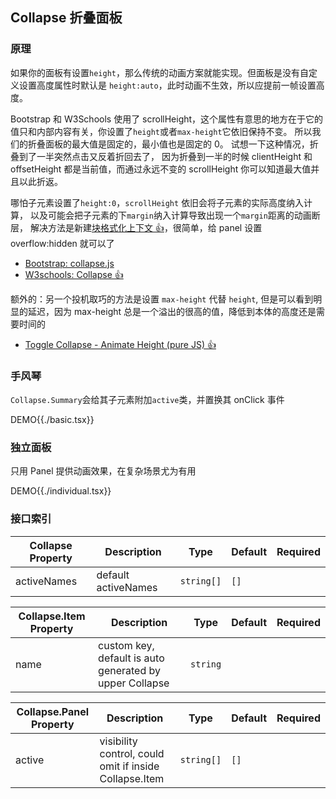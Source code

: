 ## Collapse 折叠面板

### 原理

如果你的面板有设置`height`，那么传统的动画方案就能实现。但面板是没有自定义设置高度属性时默认是 `height:auto`，此时动画不生效，所以应提前一帧设置高度。

Bootstrap 和 W3Schools 使用了 scrollHeight，这个属性有意思的地方在于它的值只和内部内容有关，你设置了`height`或者`max-height`它依旧保持不变。
所以我们的折叠面板的最大值是固定的，最小值也是固定的 0。
试想一下这种情况，折叠到了一半突然点击又反着折回去了，
因为折叠到一半的时候 clientHeight 和 offsetHeight 都是当前值，而通过永远不变的 scrollHeight 你可以知道最大值并且以此折返。

哪怕子元素设置了`height:0`，`scrollHeight` 依旧会将子元素的实际高度纳入计算，
以及可能会把子元素的下`margin`纳入计算导致出现一个`margin`距离的动画断层，
解决方法是新建[块格式化上下文 👍](https://zhuanlan.zhihu.com/p/131402341)，很简单，给 panel 设置 overflow:hidden 就可以了

- [Bootstrap: collapse.js](https://github.com/twbs/bootstrap/blob/main/js/src/collapse.js#L202)
- [W3schools: Collapse 👍](https://www.w3schools.com/howto/howto_js_collapsible.asp)

额外的：另一个投机取巧的方法是设置 `max-height` 代替 `height`, 但是可以看到明显的延迟，因为 max-height 总是一个溢出的很高的值，降低到本体的高度还是需要时间的

- [Toggle Collapse - Animate Height (pure JS) 👍](https://codepen.io/davidcochran/pen/RNOOEO)

### 手风琴

`Collapse.Summary`会给其子元素附加`active`类，并置换其 onClick 事件

DEMO{{./basic.tsx}}

### 独立面板

只用 Panel 提供动画效果，在复杂场景尤为有用

DEMO{{./individual.tsx}}

### 接口索引

| Collapse Property | Description         | Type       | Default | Required |
| ----------------- | ------------------- | ---------- | ------- | -------- |
| activeNames       | default activeNames | `string[]` | `[]`    |          |

| Collapse.Item Property | Description                                             | Type     | Default | Required |
| ---------------------- | ------------------------------------------------------- | -------- | ------- | -------- |
| name                   | custom key, default is auto generated by upper Collapse | `string` |         |          |

| Collapse.Panel Property | Description                                            | Type       | Default | Required |
| ----------------------- | ------------------------------------------------------ | ---------- | ------- | -------- |
| active                  | visibility control, could omit if inside Collapse.Item | `string[]` | `[]`    |          |
